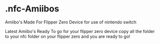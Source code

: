 # .nfc-Amiibos
Amiibo's Made For Flipper Zero Device for use of nintendo switch

Latest Amiibo's Ready To go for your flipper zero device copy all the folder to your nfc folder on your flipper zero and you are ready to go!
